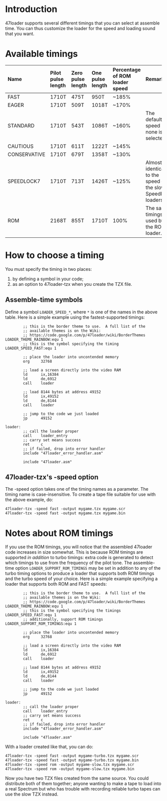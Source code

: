 # Introduction #

47loader supports several different timings that you can select at assemble time. You can thus customize the loader for the speed and loading sound that you want.

# Available timings #

| **Name** | **Pilot pulse length** | **Zero pulse length** | **One pulse length** | **Percentage of ROM loader speed** | **Remarks** |
|:---------|:-----------------------|:----------------------|:---------------------|:-----------------------------------|:------------|
| FAST     | 1710T                  | 475T                  | 950T                 | ~185%                              |             |
| EAGER    | 1710T                  | 509T                  | 1018T                | ~170%                              |             |
| STANDARD | 1710T                  | 543T                  | 1086T                | ~160%                              | The default speed if none is selected. |
| CAUTIOUS | 1710T                  | 611T                  | 1222T                | ~145%                              |             |
| CONSERVATIVE | 1710T                  | 679T                  | 1358T                | ~130%                              |             |
| SPEEDLOCK7 | 1710T                  | 713T                  | 1426T                | ~125%                              | Almost identical to the speed of the slower Speedlock loaders. |
| ROM      | 2168T                  | 855T                  | 1710T                | 100%                               | The same timings as used by the ROM loader. |

# How to choose a timing #

You must specify the timing in two places:
  1. by defining a symbol in your code;
  1. as an option to 47loader-tzx when you create the TZX file.

## Assemble-time symbols ##

Define a symbol `LOADER_SPEED_*`, where `*` is one of the names in the above table.  Here is a simple example using the fastest-supported timings:

```
        ;; this is the border theme to use.  A full list of the
        ;; available themes is on the Wiki:
        ;; https://code.google.com/p/47loader/wiki/BorderThemes
LOADER_THEME_RAINBOW:equ 1
        ;; this is the symbol specifying the timing
LOADER_SPEED_FAST:equ 1

        ;; place the loader into uncontended memory
        org     32768

        ;; load a screen directly into the video RAM
        ld      ix,16384
        ld      de,6912
        call    loader

        ;; load 8144 bytes at address 49152
        ld      ix,49152
        ld      de,8144
        call    loader

        ;; jump to the code we just loaded
        jp      49152

loader:
        ;; call the loader proper
        call    loader_entry
        ;; carry set means success
        ret     c
        ;; if failed, drop into error handler
        include "47loader_error_handler.asm"

        include "47loader.asm"
```

## 47loader-tzx's -speed option ##

The -speed option takes one of the timing names as a parameter.  The timing name is case-insensitive.  To create a tape file suitable for use with the above example, do:

```
47loader-tzx -speed fast -output mygame.tzx mygame.scr
47loader-tzx -speed fast -output mygame.tzx mygame.bin
```

# Notes about ROM timings #

If you use the ROM timings, you will notice that the assembled 47loader code increases in size somewhat.  This is because ROM timings are supported _in addition_ to turbo timings: extra code is generated to detect which timings to use from the frequency of the pilot tone.  The assemble-time option `LOADER_SUPPORT_ROM_TIMINGS` may be set in addition to any of the turbo timing options to produce a loader that supports both ROM timings and the turbo speed of your choice.  Here is a simple example specifying a loader that supports both ROM and FAST speeds:

```
        ;; this is the border theme to use.  A full list of the
        ;; available themes is on the Wiki:
        ;; https://code.google.com/p/47loader/wiki/BorderThemes
LOADER_THEME_RAINBOW:equ 1
        ;; this is the symbol specifying the timings
LOADER_SPEED_FAST:equ 1
        ;; additionally, support ROM timings
LOADER_SUPPORT_ROM_TIMINGS:equ 1

        ;; place the loader into uncontended memory
        org     32768

        ;; load a screen directly into the video RAM
        ld      ix,16384
        ld      de,6912
        call    loader

        ;; load 8144 bytes at address 49152
        ld      ix,49152
        ld      de,8144
        call    loader

        ;; jump to the code we just loaded
        jp      49152

loader:
        ;; call the loader proper
        call    loader_entry
        ;; carry set means success
        ret     c
        ;; if failed, drop into error handler
        include "47loader_error_handler.asm"

        include "47loader.asm"
```

With a loader created like that, you can do:

```
47loader-tzx -speed fast -output mygame-turbo.tzx mygame.scr
47loader-tzx -speed fast -output mygame-turbo.tzx mygame.bin
47loader-tzx -speed rom -output mygame-slow.tzx mygame.scr
47loader-tzx -speed rom -output mygame-slow.tzx mygame.bin
```

Now you have two TZX files created from the same source.  You could distribute both of them together; anyone wanting to make a tape to load into a real Spectrum but who has trouble with recording reliable turbo tapes can use the slow TZX instead.